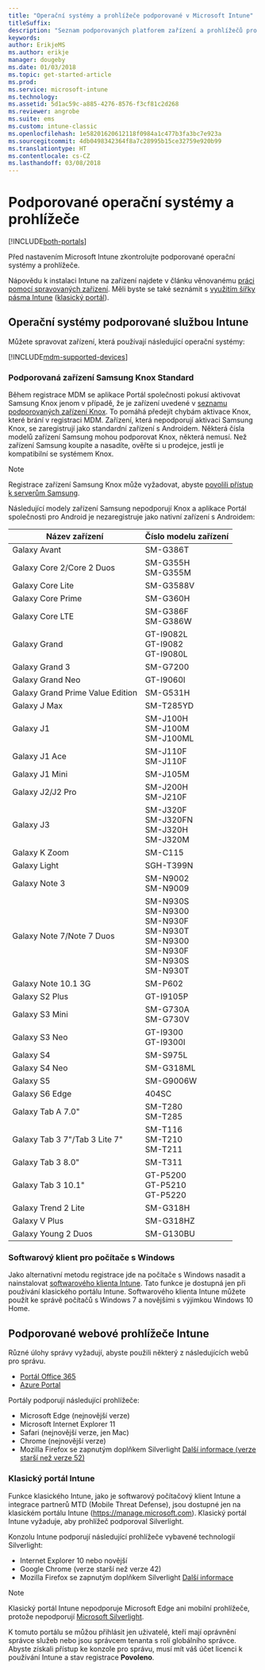 ```yaml
---
title: "Operační systémy a prohlížeče podporované v Microsoft Intune"
titleSuffix: 
description: "Seznam podporovaných platforem zařízení a prohlížečů pro správu zařízení přes Intune"
keywords: 
author: ErikjeMS
ms.author: erikje
manager: dougeby
ms.date: 01/03/2018
ms.topic: get-started-article
ms.prod: 
ms.service: microsoft-intune
ms.technology: 
ms.assetid: 5d1ac59c-a885-4276-8576-f3cf81c2d268
ms.reviewer: angrobe
ms.suite: ems
ms.custom: intune-classic
ms.openlocfilehash: 1e58201620612118f0984a1c477b3fa3bc7e923a
ms.sourcegitcommit: 4db0498342364f8a7c28995b15ce32759e920b99
ms.translationtype: HT
ms.contentlocale: cs-CZ
ms.lasthandoff: 03/08/2018
---
```

# <a name="supported-operating-systems-and-browsers"></a>Podporované operační systémy a prohlížeče

[!INCLUDE[both-portals](./includes/note-for-both-portals.md)]

Před nastavením Microsoft Intune zkontrolujte podporované operační systémy a prohlížeče.

Nápovědu k instalaci Intune na zařízení najdete v článku věnovanému [práci pomocí spravovaných zařízení](/intune-user-help/company-portal-frequently-asked-questions). Měli byste se také seznámit s [využitím šířky pásma Intune](network-bandwidth-use.md) ([klasický portál](/intune-classic/get-started/network-bandwidth-use)).

## <a name="intune-supported-operating-systems"></a>Operační systémy podporované službou Intune

Můžete spravovat zařízení, která používají následující operační systémy:

[!INCLUDE[mdm-supported-devices](./includes/mdm-supported-devices.md)]

### <a name="supported-samsung-knox-standard-devices"></a>Podporovaná zařízení Samsung Knox Standard

Během registrace MDM se aplikace Portál společnosti pokusí aktivovat Samsung Knox jenom v případě, že je zařízení uvedené v [seznamu podporovaných zařízení Knox](https://www.samsungknox.com/knox-supported-devices/knox-workspace). To pomáhá předejít chybám aktivace Knox, které brání v registraci MDM. Zařízení, která nepodporují aktivaci Samsung Knox, se zaregistrují jako standardní zařízení s Androidem. Některá čísla modelů zařízení Samsung mohou podporovat Knox, některá nemusí. Než zařízení Samsung koupíte a nasadíte, ověřte si u prodejce, jestli je kompatibilní se systémem Knox.

> [!NOTE]
> Registrace zařízení Samsung Knox může vyžadovat, abyste [povolili přístup k serverům Samsung](https://support.samsungknox.com/hc/articles/115013833108-Our-corporate-devices-are-behind-a-firewall-How-do-I-enable-Knox-Workspace-devices-to-contact-Samsung-servers). 

Následující modely zařízení Samsung nepodporují Knox a aplikace Portál společnosti pro Android je nezaregistruje jako nativní zařízení s Androidem:

| **Název zařízení** | **Číslo modelu zařízení** |
| --- | --- |
| Galaxy Avant | SM-G386T |
| Galaxy Core 2/Core 2 Duos | SM-G355H<br>SM-G355M |
| Galaxy Core Lite | SM-G3588V |
| Galaxy Core Prime | SM-G360H |
| Galaxy Core LTE | SM-G386F<br>SM-G386W |
| Galaxy Grand | GT-I9082L<br>GT-I9082<br>GT-I9080L |
| Galaxy Grand 3 | SM-G7200 |
| Galaxy Grand Neo | GT-I9060I |
| Galaxy Grand Prime Value Edition | SM-G531H |
| Galaxy J Max | SM-T285YD |
| Galaxy J1 | SM-J100H<br>SM-J100M<br>SM-J100ML |
| Galaxy J1 Ace | SM-J110F<br>SM-J110F |
| Galaxy J1 Mini | SM-J105M |
| Galaxy J2/J2 Pro | SM-J200H<br>SM-J210F |
| Galaxy J3 | SM-J320F<br>SM-J320FN<br>SM-J320H<br>SM-J320M |
| Galaxy K Zoom | SM-C115 |
| Galaxy Light | SGH-T399N |
| Galaxy Note 3 | SM-N9002<br>SM-N9009 |
| Galaxy Note 7/Note 7 Duos | SM-N930S<br>SM-N9300<br>SM-N930F<br>SM-N930T<br>SM-N9300<br>SM-N930F<br>SM-N930S<br>SM-N930T |
| Galaxy Note 10.1 3G | SM-P602 |
| Galaxy S2 Plus | GT-I9105P |
| Galaxy S3 Mini | SM-G730A<br>SM-G730V |
| Galaxy S3 Neo | GT-I9300<br>GT-I9300I |
| Galaxy S4 | SM-S975L |
| Galaxy S4 Neo | SM-G318ML |
| Galaxy S5 | SM-G9006W |
| Galaxy S6 Edge | 404SC |
| Galaxy Tab A 7.0&quot; | SM-T280<br>SM-T285 |
| Galaxy Tab 3 7&quot;/Tab 3 Lite 7&quot; | SM-T116<br>SM-T210<br>SM-T211 |
| Galaxy Tab 3 8.0&quot; | SM-T311 |
| Galaxy Tab 3 10.1&quot; | GT-P5200<br>GT-P5210<br>GT-P5220 |
| Galaxy Trend 2 Lite | SM-G318H |
| Galaxy V Plus | SM-G318HZ |
| Galaxy Young 2 Duos | SM-G130BU |


### <a name="windows-pc-software-client"></a>Softwarový klient pro počítače s Windows

Jako alternativní metodu registrace jde na počítače s Windows nasadit a nainstalovat [softwarového klienta Intune](/intune-classic/deploy-use/manage-windows-pcs-with-microsoft-intune). Tato funkce je dostupná jen při používání klasického portálu Intune. Softwarového klienta Intune můžete použít ke správě počítačů s Windows 7 a novějšími s výjimkou Windows 10 Home.

<!--  ### Exchange ActiveSync management

You can manage [Exchange ActiveSync devices](/intune-classic/deploy-use/mobile-device-management-with-exchange-activesync-and-microsoft-intune) from the Intune console. This option provides a limited set of management capabilities when compared to the other methods. See [Capabilities of built-in Mobile Device Management in Office 365](https://support.office.com/article/Capabilities-of-built-in-Mobile-Device-Management-for-Office-365-a1da44e5-7475-4992-be91-9ccec25905b0) for a list of supported devices.  -->

## <a name="intune-supported-web-browsers"></a>Podporované webové prohlížeče Intune

Různé úlohy správy vyžadují, abyste použili některý z následujících webů pro správu.

- [Portál Office 365](http://go.microsoft.com/fwlink/p/?LinkId=698854)
- [Azure Portal](https://portal.azure.com/)

Portály podporují následující prohlížeče:
- Microsoft Edge (nejnovější verze)
- Microsoft Internet Explorer 11
- Safari (nejnovější verze, jen Mac)
- Chrome (nejnovější verze)
- Mozilla Firefox se zapnutým doplňkem Silverlight [Další informace (verze starší než verze 52)](https://go.microsoft.com/fwlink/?linkid=836872)




### <a name="intune-classic-portal"></a>Klasický portál Intune

Funkce klasického Intune, jako je softwarový počítačový klient Intune a integrace partnerů MTD (Mobile Threat Defense), jsou dostupné jen na klasickém portálu Intune (https://manage.microsoft.com). Klasický portál Intune vyžaduje, aby prohlížeč podporoval Silverlight.

Konzolu Intune podporují následující prohlížeče vybavené technologií Silverlight:
- Internet Explorer 10 nebo novější
- Google Chrome (verze starší než verze 42)
- Mozilla Firefox se zapnutým doplňkem Silverlight [Další informace](https://go.microsoft.com/fwlink/?linkid=836872)

> [!Note]
> Klasický portál Intune nepodporuje Microsoft Edge ani mobilní prohlížeče, protože nepodporují [Microsoft Silverlight](https://msdn.microsoft.com/library/cc838158(v=vs.95).aspx).

K tomuto portálu se můžou přihlásit jen uživatelé, kteří mají oprávnění správce služeb nebo jsou správcem tenanta s rolí globálního správce. Abyste získali přístup ke konzole pro správu, musí mít váš účet licenci k používání Intune a stav registrace **Povoleno**.
